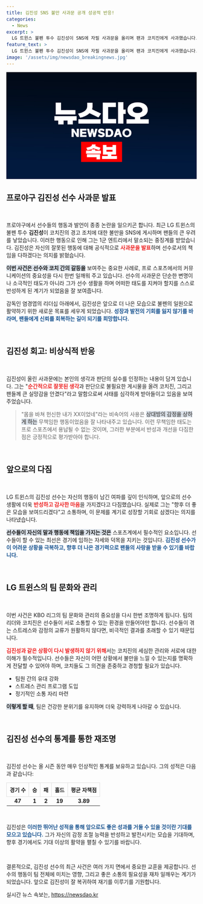 ```yaml
---
title: 김진성 SNS 불만 사과문 공개 성공적 반응!
categories:
  - News
excerpt: >
  LG 트윈스 불펜 투수 김진성이 SNS에 자필 사과문을 올리며 팬과 코치진에게 사과했습니다. 강판 지시에 대한 불만으로 논란을 일으킨 그는 불필요한 게시물이라며 반성의 뜻을 전했습니다. 그의 이야기를 통해 프로 선수의 책임감이 과연 무엇인지 확인해보세요!
feature_text: >
  LG 트윈스 불펜 투수 김진성이 SNS에 자필 사과문을 올리며 팬과 코치진에게 사과했습니다. 강판 지시에 대한 불만으로 논란을 일으킨 그는 불필요한 게시물이라며 반성의 뜻을 전했습니다. 그의 이야기를 통해 프로 선수의 책임감이 과연 무엇인지 확인해보세요!
image: '/assets/img/newsdao_breakingnews.jpg'
---
```


<p><img src="/assets/img/newsdao_breakingnews.jpg" alt="implanttips 속보" /></p>

<h2 data-ke-size="size26">프로야구 김진성 선수 사과문 발표</h2>

<p data-ke-size="size16">&nbsp;</p>

<p>프로야구에서 선수들의 행동과 발언이 종종 논란을 일으키곤 합니다. 최근 LG 트윈스의 불펜 투수 <b>김진성</b>이 코치진의 경고 조치에 대한 불만을 SNS에 게시하며 팬들의 큰 우려를 낳았습니다. 이러한 행동으로 인해 그는 1군 엔트리에서 말소되는 중징계를 받았습니다. 김진성은 자신의 잘못된 행동에 대해 공식적으로 <b><span style="color: #ee2323;">사과문을 발표</span></b>하며 선수로서의 책임을 다하겠다는 의지를 밝혔습니다. </p>

<p><b><span style="background-color: #21538527;">이번 사건은 선수와 코치 간의 갈등을</span></b> 보여주는 중요한 사례로, 프로 스포츠에서의 커뮤니케이션의 중요성을 다시 한번 일깨워 주고 있습니다. 선수의 사과문은 단순한 변명이나 소극적인 태도가 아니라 그가 선수 생활을 하며 어떠한 태도를 지켜야 할지를 스스로 반성하게 된 계기가 되었음을 잘 보여줍니다. </p>

<p>감독인 염경엽의 리더십 아래에서, 김진성은 앞으로 더 나은 모습으로 불펜의 일원으로 활약하기 위한 새로운 목표를 세우게 되었습니다. <b><span style="color: #1a5490;">성장과 발전의 기회를 잃지 않기를 바라며, 팬들에게 신뢰를 회복하는 길이 되기를 희망합니다.</span></b>   </p>

<p data-ke-size="size16">&nbsp;</p>

<h2 data-ke-size="size26">김진성 회고: 비상식적 반응</h2>

<p data-ke-size="size16">&nbsp;</p>

<p>김진성이 올린 사과문에는 본인의 생각과 판단의 실수를 인정하는 내용이 담겨 있습니다. 그는 "<b><span style="color: #ee2323;">순간적으로 잘못된 생각</span></b>과 판단으로 불필요한 게시물을 올려 코치진, 그리고 팬들께 큰 실망감을 안겼다"라고 말함으로써 사태를 심각하게 받아들이고 있음을 보여 주었습니다. </p>

<blockquote class="twitter-tweet" data-lang="ko"><p lang="ko" dir="ltr">"몸을 바쳐 헌신한 내가 XX이었네"라는 비속어의 사용은 <b><span style="background-color: #21538527;">상대방의 감정을 상하게 하는</span></b> 무책임한 행동이었음을 잘 나타내주고 있습니다. 이런 무책임한 태도는 프로 스포츠에서 용납될 수 없는 것이며, 그러한 부분에서 반성과 개선을 다짐한 점은 긍정적으로 평가받아야 합니다.</blockquote>

<p data-ke-size="size16">&nbsp;</p>

<h2 data-ke-size="size26">앞으로의 다짐</h2>

<p data-ke-size="size16">&nbsp;</p>

<p>LG 트윈스의 김진성 선수는 자신의 행동이 남긴 여파를 깊이 인식하며, 앞으로의 선수 생활에 더욱 <b><span style="color: #ee2323;">반성하고 감사한 마음</span></b>을 가지겠다고 다짐했습니다. 실제로 그는 "향후 더 좋은 모습을 보여드리겠다"고 소통하며, 이 문제를 계기로 성장할 기회로 삼겠다는 의지를 나타냈습니다.</p>

<p><b><span style="background-color: #21538527;">선수들이 자신의 말과 행동에 책임을 가지는 것은</span></b> 스포츠계에서 필수적인 요소입니다. 선수들이 할 수 있는 최선은 경기에 임하는 자세와 덕목을 지키는 것입니다. <b><span style="color: #1a5490;">김진성 선수가 이 어려운 상황을 극복하고, 향후 더 나은 경기력으로 팬들의 사랑을 받을 수 있기를 바랍니다.</span></b> </p>

<p data-ke-size="size16">&nbsp;</p>

<h2 data-ke-size="size26">LG 트윈스의 팀 문화와 관리</h2>

<p data-ke-size="size16">&nbsp;</p>

<p>이번 사건은 KBO 리그의 팀 문화와 관리의 중요성을 다시 한번 조명하게 됩니다. 팀의 리더와 코치진은 선수들이 서로 소통할 수 있는 환경을 만들어야만 합니다. 선수들이 겪는 스트레스와 감정의 교류가 원활하지 않다면, 비극적인 결과를 초래할 수 있기 때문입니다.</p>

<p><b><span style="color: #ee2323;">김진성과 같은 상황이 다시 발생하지 않기 위해</span></b>서는 코치진의 세심한 관리와 서로에 대한 이해가 필수적입니다. 선수들은 자신이 어떤 상황에서 불만을 느낄 수 있는지를 명확하게 전달할 수 있어야 하며, 코치들도 그 의견을 존중하고 경청할 필요가 있습니다.</p>

<ul>
  <li>팀원 간의 유대 강화</li>
  <li>스트레스 관리 프로그램 도입</li>
  <li>정기적인 소통 자리 마련</li>
</ul>

<p><b><span style="background-color: #21538527;">이렇게 할 때</span></b>, 팀은 건강한 분위기를 유지하며 더욱 강력하게 나아갈 수 있습니다.</p>

<p data-ke-size="size16">&nbsp;</p>

<h2 data-ke-size="size26">김진성 선수의 통계를 통한 재조명</h2>

<p data-ke-size="size16">&nbsp;</p>

<p>김진성 선수는 올 시즌 동안 매우 인상적인 통계를 보유하고 있습니다. 그의 성적은 다음과 같습니다: </p>

<table style="width: 100%; border-collapse: collapse;">
  <thead>
    <tr>
      <th style="border: 1px solid #ddd; padding: 8px;">경기 수</th>
      <th style="border: 1px solid #ddd; padding: 8px;">승</th>
      <th style="border: 1px solid #ddd; padding: 8px;">패</th>
      <th style="border: 1px solid #ddd; padding: 8px;">홀드</th>
      <th style="border: 1px solid #ddd; padding: 8px;">평균 자책점</th>
    </tr>
  </thead>
  <tbody>
    <tr>
      <td style="text-align: center; height: 17px;"><b>47</b></td>
      <td style="text-align: center; height: 17px;"><b>1</b></td>
      <td style="text-align: center; height: 17px;"><b>2</b></td>
      <td style="text-align: center; height: 17px;"><b>19</b></td>
      <td style="text-align: center; height: 17px;"><b>3.89</b></td>
    </tr>
  </tbody>
</table>

<p data-ke-size="size16">&nbsp;</p>

<p>김진성은 <b><span style="color: #1a5490;">이러한 뛰어난 성적을 통해 앞으로도 좋은 성과를 거둘 수 있을 것이란 기대를 모으고 있습니다.</span></b> 그가 자신의 감정 조절 능력을 반성하고 발전시키는 모습을 기대하며, 향후 경기에서도 기대 이상의 활약을 펼칠 수 있기를 바랍니다. </p>

<p data-ke-size="size16">&nbsp;</p>

<p>결론적으로, 김진성 선수의 최근 사건은 여러 가지 면에서 중요한 교훈을 제공합니다. 선수의 행동이 팀 전체에 미치는 영향, 그리고 좋은 소통의 필요성을 재차 일깨우는 계기가 되었습니다. 앞으로 김진성이 잘 복귀하여 재기를 이루기를 기원합니다.</p>
실시간 뉴스 속보는, <a href="https://newsdao.kr" rel="dofollow">https://newsdao.kr</a>


